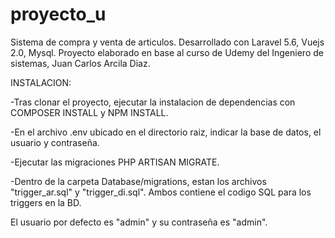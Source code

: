 # proyecto_u

Sistema de compra y venta de articulos. Desarrollado con Laravel 5.6, Vuejs 2.0, Mysql.
Proyecto elaborado en base al curso de Udemy del Ingeniero de sistemas, Juan Carlos Arcila Diaz.

INSTALACION:

-Tras clonar el proyecto, ejecutar la instalacion de dependencias con COMPOSER INSTALL y NPM INSTALL.

-En el archivo .env ubicado en el directorio raiz, indicar la base de datos, el usuario y contraseña.

-Ejecutar las migraciones PHP ARTISAN MIGRATE.

-Dentro de la carpeta Database/migrations, estan los archivos "trigger_ar.sql" y "trigger_di.sql".
Ambos contiene el codigo SQL para los triggers en la BD.

El usuario por defecto es "admin" y su contraseña es "admin".
